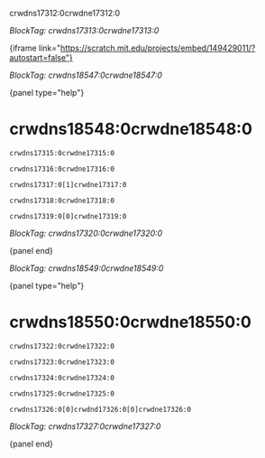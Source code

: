 crwdns17312:0crwdne17312:0

*BlockTag: crwdns17313:0crwdne17313:0*

{iframe link="https://scratch.mit.edu/projects/embed/149429011/?autostart=false"}

*BlockTag: crwdns18547:0crwdne18547:0*

{panel type="help"}

# crwdns18548:0crwdne18548:0

<pre><code class="scratch:split:random">crwdns17315:0crwdne17315:0
</code></pre>

<pre><code class="scratch:split:random">crwdns17316:0crwdne17316:0
</code></pre>

<pre><code class="scratch:split:random">crwdns17317:0[1]crwdne17317:0
</code></pre>

<pre><code class="scratch:split:random">crwdns17318:0crwdne17318:0
</code></pre>

<pre><code class="scratch:split:random">crwdns17319:0[0]crwdne17319:0
</code></pre>

*BlockTag: crwdns17320:0crwdne17320:0*

{panel end}

*BlockTag: crwdns18549:0crwdne18549:0*

{panel type="help"}

# crwdns18550:0crwdne18550:0

<pre><code class="scratch:split:random">crwdns17322:0crwdne17322:0
</code></pre>

<pre><code class="scratch:split:random">crwdns17323:0crwdne17323:0
</code></pre>

<pre><code class="scratch:split:random">crwdns17324:0crwdne17324:0
</code></pre>

<pre><code class="scratch:split:random">crwdns17325:0crwdne17325:0
</code></pre>

<pre><code class="scratch:split:random">crwdns17326:0[0]crwdnd17326:0[0]crwdne17326:0
</code></pre>

*BlockTag: crwdns17327:0crwdne17327:0*

{panel end}